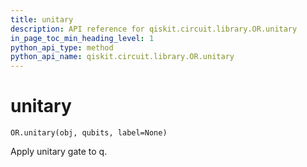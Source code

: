 ```yaml
---
title: unitary
description: API reference for qiskit.circuit.library.OR.unitary
in_page_toc_min_heading_level: 1
python_api_type: method
python_api_name: qiskit.circuit.library.OR.unitary
---
```


# unitary

<span id="qiskit.circuit.library.OR.unitary" />

`OR.unitary(obj, qubits, label=None)`

Apply unitary gate to q.

